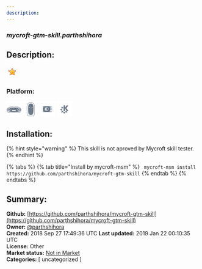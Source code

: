 ```yaml
---
description: 
---
```


### _mycroft-gtm-skill.parthshihora_  
## Description:  
  
![](../.gitbook/assets/star.png)  
### Platform:  
 ![Mark I](../.gitbook/assets/mark-1-icon.png)  ![Mark II](../.gitbook/assets/mark-2-icon.png)  ![Picroft](../.gitbook/assets/picroft-icon.png)  ![plasmoid](../.gitbook/assets/kde.png)   
## Installation:  
{% hint style="warning" %}
This skill is not aproved by Mycroft skill tester.
{% endhint %}
    
{% tabs %}
{% tab title="Install by mycroft-msm" %}
``` mycroft-msm install https://github.com/parthshihora/mycroft-gtm-skill```
{% endtab %}
  {% endtabs %}
    
## Summary:  
**Github:** [https://github.com/parthshihora/mycroft-gtm-skill](https://github.com/parthshihora/mycroft-gtm-skill)  
**Owner:** [@parthshihora](https://github.com/parthshihora)  
**Created:** 2018 Sep 27 17:49:36 UTC  **Last updated:** 2019 Jan 22 00:10:35 UTC  
**License:** Other  
**Market status:** [Not in Market](https://market.mycroft.ai/skill/)  
**Categories:** [ uncategorized ]   

